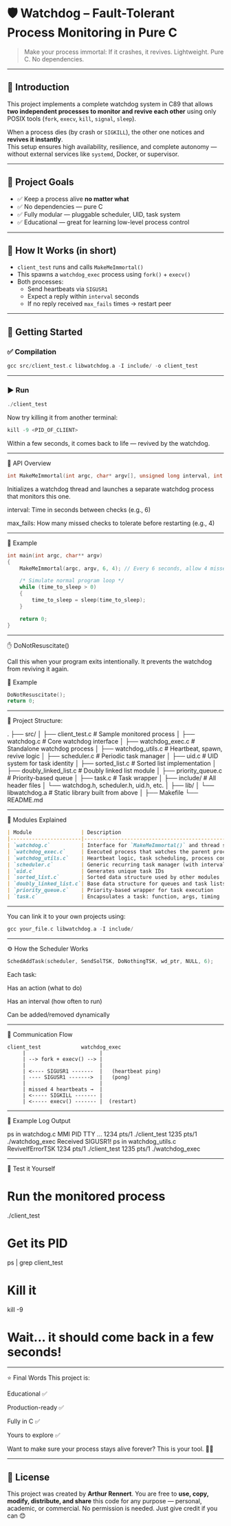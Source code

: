 # 🛡️ Watchdog – Fault-Tolerant Process Monitoring in Pure C

> Make your process immortal: If it crashes, it revives.
> Lightweight. Pure C. No dependencies.

------------------------------------------------------------

## 📖 Introduction

This project implements a complete watchdog system in C89 that allows **two independent processes to monitor and revive each other** using only POSIX tools (`fork`, `execv`, `kill`, `signal`, `sleep`).  

When a process dies (by crash or `SIGKILL`), the other one notices and **revives it instantly**.  
This setup ensures high availability, resilience, and complete autonomy — without external services like `systemd`, Docker, or supervisor.

------------------------------------------------------------

## 🎯 Project Goals

- ✅ Keep a process alive **no matter what**
- ✅ No dependencies — pure C
- ✅ Fully modular — pluggable scheduler, UID, task system
- ✅ Educational — great for learning low-level process control

------------------------------------------------------------

## 🔧 How It Works (in short)

- `client_test` runs and calls `MakeMeImmortal()`
- This spawns a `watchdog_exec` process using `fork()` + `execv()`
- Both processes:
  - Send heartbeats via `SIGUSR1`
  - Expect a reply within `interval` seconds
  - If no reply received `max_fails` times → restart peer

------------------------------------------------------------

## 🧪 Getting Started

### ✅ Compilation
```c
gcc src/client_test.c libwatchdog.a -I include/ -o client_test
```
------------------------------------------------------------

### ▶️ Run
```c
./client_test
```
Now try killing it from another terminal:
```c
kill -9 <PID_OF_CLIENT>
```
Within a few seconds, it comes back to life — revived by the watchdog.

------------------------------------------------------------

🔬 API Overview
```c
int MakeMeImmortal(int argc, char* argv[], unsigned long interval, int max_fails);
```
Initializes a watchdog thread and launches a separate watchdog process that monitors this one.

interval: Time in seconds between checks (e.g., 6)

max_fails: How many missed checks to tolerate before restarting (e.g., 4)

------------------------------------------------------------

🧪 Example

```c
int main(int argc, char** argv)
{
    MakeMeImmortal(argc, argv, 6, 4); // Every 6 seconds, allow 4 missed heartbeats

    /* Simulate normal program loop */
    while (time_to_sleep > 0)
    {
        time_to_sleep = sleep(time_to_sleep);
    }

    return 0;
}
```
------------------------------------------------------------

✋ DoNotResuscitate()

Call this when your program exits intentionally.
It prevents the watchdog from reviving it again.

🧪 Example
```c
DoNotResuscitate();
return 0;
```
------------------------------------------------------------

🧱 Project Structure:

.
├── src/
│   ├── client_test.c         # Sample monitored process
│   ├── watchdog.c            # Core watchdog interface
│   ├── watchdog_exec.c       # Standalone watchdog process
│   ├── watchdog_utils.c      # Heartbeat, spawn, revive logic
│   ├── scheduler.c           # Periodic task manager
│   ├── uid.c                 # UID system for task identity
│   ├── sorted_list.c         # Sorted list implementation
│   ├── doubly_linked_list.c  # Doubly linked list module
│   ├── priority_queue.c      # Priority-based queue
│   ├── task.c                # Task wrapper
│
├── include/                  # All header files
│   └── watchdog.h, scheduler.h, uid.h, etc.
│
├── lib/
│   └── libwatchdog.a         # Static library built from above
│
├── Makefile
└── README.md

------------------------------------------------------------

🧠 Modules Explained

```markdown
| Module                | Description                                             |
|-----------------------|---------------------------------------------------------|
| `watchdog.c`          | Interface for `MakeMeImmortal()` and thread setup       |
| `watchdog_exec.c`     | Executed process that watches the parent process        |
| `watchdog_utils.c`    | Heartbeat logic, task scheduling, process control       |
| `scheduler.c`         | Generic recurring task manager (with intervals)         |
| `uid.c`               | Generates unique task IDs                               |
| `sorted_list.c`       | Sorted data structure used by other modules             |
| `doubly_linked_list.c`| Base data structure for queues and task lists           |
| `priority_queue.c`    | Priority-based wrapper for task execution               |
| `task.c`              | Encapsulates a task: function, args, timing             |

```

------------------------------------------------------------

You can link it to your own projects using:
```c
gcc your_file.c libwatchdog.a -I include/
```

------------------------------------------------------------

⚙️ How the Scheduler Works
```c
SchedAddTask(scheduler, SendSolTSK, DoNothingTSK, wd_ptr, NULL, 6);
```
Each task:

Has an action (what to do)

Has an interval (how often to run)

Can be added/removed dynamically

------------------------------------------------------------

🔁 Communication Flow
```text
client_test             watchdog_exec
     |                        |
     | --> fork + execv() --> |
     |                        |
     | <---- SIGUSR1 -------  |   (heartbeat ping)
     | ---- SIGUSR1 ------->  |   (pong)
     |                        |
     | missed 4 heartbeats →  |
     | <----- SIGKILL ------- |
     | <----- execv() ------- |  (restart)

```
------------------------------------------------------------

📄 Example Log Output

ps in watchdog.c MMI
PID   TTY   ...
1234  pts/1 ./client_test
1235  pts/1 ./watchdog_exec
Received SIGUSR1!
ps in watchdog_utils.c ReviveIfErrorTSK
1234  pts/1 ./client_test
1235  pts/1 ./watchdog_exec

------------------------------------------------------------

🧪 Test it Yourself

# Run the monitored process
./client_test

# Get its PID
ps | grep client_test

# Kill it
kill -9 <pid>

# Wait... it should come back in a few seconds!

------------------------------------------------------------

⭐ Final Words
This project is:

Educational ✅

Production-ready ✅

Fully in C ✅

Yours to explore ✅

Want to make sure your process stays alive forever?
This is your tool. 🔄🧬

------------------------------------------------------------

## 📄 License

This project was created by **Arthur Rennert**.
You are free to **use, copy, modify, distribute, and share** this code for any purpose — personal, academic, or commercial.
No permission is needed. Just give credit if you can 😊

